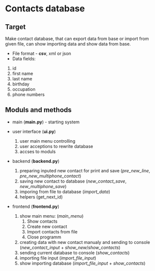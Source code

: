 # Contacts database

## Target

Make contact database, that can export data from base or import from given file, can show importing data and show data from base. 

* File format - **csv**, xml or json
* Data fields:
1) id
2) first name
3) last name
4) birthday
5) occupation
6) phone numbers

## Moduls and methods

* main (**main.py**) - starting system

* user interface (**ui.py**)

    1) user main menu controlling
    2) user acceptions to rewrite database
    3) accses to moduls


* backend (**backend.py**)

    1) preparing inputed new contact for print and save (*pre_new_line*, *pre_new_multiphone_contact*)
    2) saving new contact to database (*new_contact_save*, *new_multiphone_save*)
    3) imporing from file to database (*import_data*)
    4) helpers (get_next_id)

* frontend (**frontend.py**)

    1. show main menu: (*main_menu*)
        1) Show contacts 
        2) Create new contact
        3) Import contacts from file
        4) Close programm
    2. creating data with new contact manualy and sending to console (*new_contact_input* + *show_new*/*show_contacts*)
    3. sending current database to console (*show_contacts*)
    4. importing file input (*import_file_input*)
    5. show importing database (*import_file_input* + *show_contacts*)
 



